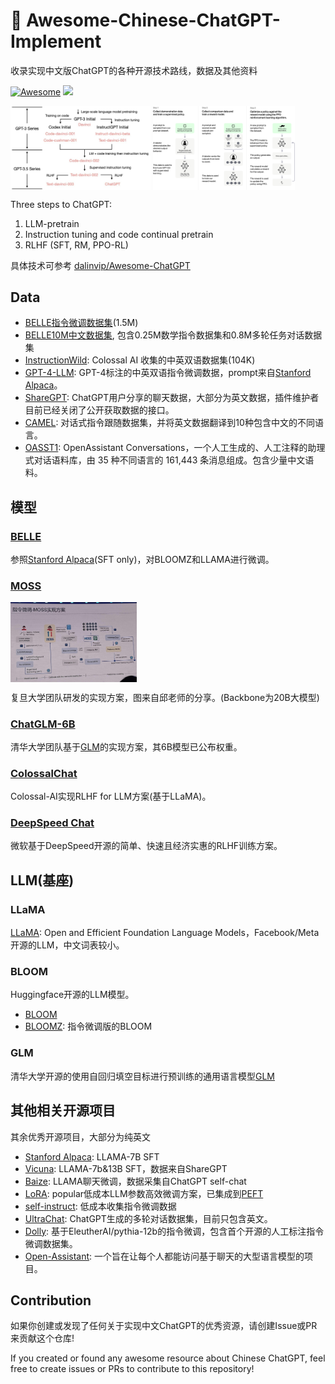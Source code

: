 # 🧠 Awesome-Chinese-ChatGPT-Implement
收录实现中文版ChatGPT的各种开源技术路线，数据及其他资料

[![Awesome](https://awesome.re/badge.svg)](https://awesome.re)
![](https://img.shields.io/github/last-commit/NicholasCao/Awesome-Chinese-ChatGPT?color=green)

<img src="assets/chatgpt.jpg" width="44.5%" div align=center /> <img src="assets/chatgpt2.svg" width="45%" div align=center />

Three steps to ChatGPT: 
1. LLM-pretrain
2. Instruction tuning and code continual pretrain
3. RLHF (SFT, RM, PPO-RL)

具体技术可参考 [dalinvip/Awesome-ChatGPT](https://github.com/dalinvip/Awesome-ChatGPT)

## Data

- [BELLE指令微调数据集](https://github.com/LianjiaTech/BELLE/tree/main/1.5M)(1.5M)
- [BELLE10M中文数据集](https://github.com/LianjiaTech/BELLE/tree/main/10M), 包含0.25M数学指令数据集和0.8M多轮任务对话数据集
- [InstructionWild](https://github.com/XueFuzhao/InstructionWild): Colossal AI 收集的中英双语数据集(104K)
- [GPT-4-LLM](https://github.com/Instruction-Tuning-with-GPT-4/GPT-4-LLM): GPT-4标注的中英双语指令微调数据，prompt来自[Stanford Alpaca](https://github.com/tatsu-lab/stanford_alpaca)。
- [ShareGPT](https://sharegpt.com/): ChatGPT用户分享的聊天数据，大部分为英文数据，插件维护者目前已经关闭了公开获取数据的接口。
- [CAMEL](https://github.com/lightaime/camel#data-hosted-on-hugging-face): 对话式指令跟随数据集，并将英文数据翻译到10种包含中文的不同语言。
- [OASST1](https://huggingface.co/datasets/OpenAssistant/oasst1): OpenAssistant Conversations，一个人工生成的、人工注释的助理式对话语料库，由 35 种不同语言的 161,443 条消息组成。包含少量中文语料。

## 模型

### [BELLE](https://github.com/LianjiaTech/BELLE)

参照[Stanford Alpaca](https://github.com/tatsu-lab/stanford_alpaca)(SFT only)，对BLOOMZ和LLAMA进行微调。

### [MOSS](https://github.com/txsun1997/MOSS)
<!-- ![MOSS](./assets/moss.jpg) -->
<img src="assets/moss.jpg" width="40%" height="50%" div align=center />

复旦大学团队研发的实现方案，图来自邱老师的分享。(Backbone为20B大模型)

### [ChatGLM-6B](https://github.com/THUDM/ChatGLM-6B)

清华大学团队基于[GLM](https://github.com/THUDM/GLM)的实现方案，其6B模型已公布权重。

### [ColossalChat](https://github.com/hpcaitech/ColossalAI/tree/main/applications/Chat)
Colossal-AI实现RLHF for LLM方案(基于LLaMA)。

### [DeepSpeed Chat](https://github.com/microsoft/DeepSpeed/tree/master/blogs/deepspeed-chat)
微软基于DeepSpeed开源的简单、快速且经济实惠的RLHF训练方案。

## LLM(基座)
### LLaMA
[LLaMA](https://github.com/facebookresearch/llama): Open and Efficient Foundation Language Models，Facebook/Meta开源的LLM，中文词表较小。

### BLOOM
Huggingface开源的LLM模型。
- [BLOOM](https://huggingface.co/docs/transformers/v4.27.2/en/model_doc/bloom#overview)
- [BLOOMZ](https://huggingface.co/bigscience/bloomz): 指令微调版的BLOOM

### GLM
清华大学开源的使用自回归填空目标进行预训练的通用语言模型[GLM](https://github.com/THUDM/GLM)

## 其他相关开源项目
其余优秀开源项目，大部分为纯英文

- [Stanford Alpaca](https://github.com/tatsu-lab/stanford_alpaca): LLAMA-7B SFT
- [Vicuna](https://github.com/lm-sys/FastChat): LLAMA-7b&13B SFT，数据来自ShareGPT
- [Baize](https://github.com/project-baize/baize-chatbot): LLAMA聊天微调，数据采集自ChatGPT self-chat
- [LoRA](https://github.com/microsoft/LoRA): popular低成本LLM参数高效微调方案，已集成到[PEFT](https://github.com/huggingface/peft)
- [self-instruct](https://github.com/yizhongw/self-instruct): 低成本收集指令微调数据
- [UltraChat](https://github.com/thunlp/UltraChat): ChatGPT生成的多轮对话数据集，目前只包含英文。
- [Dolly](https://github.com/databrickslabs/dolly): 基于EleutherAI/pythia-12b的指令微调，包含首个开源的人工标注指令微调数据集。
- [Open-Assistant](https://github.com/LAION-AI/Open-Assistant): 一个旨在让每个人都能访问基于聊天的大型语言模型的项目。

## Contribution
如果你创建或发现了任何关于实现中文ChatGPT的优秀资源，请创建Issue或PR来贡献这个仓库!

If you created or found any awesome resource about Chinese ChatGPT, feel free to create issues or PRs to contribute to this repository!
